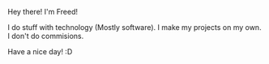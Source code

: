 Hey there! I'm Freed!

I do stuff with technology (Mostly software).
I make my projects on my own.
I don't do commisions.

Have a nice day! :D

